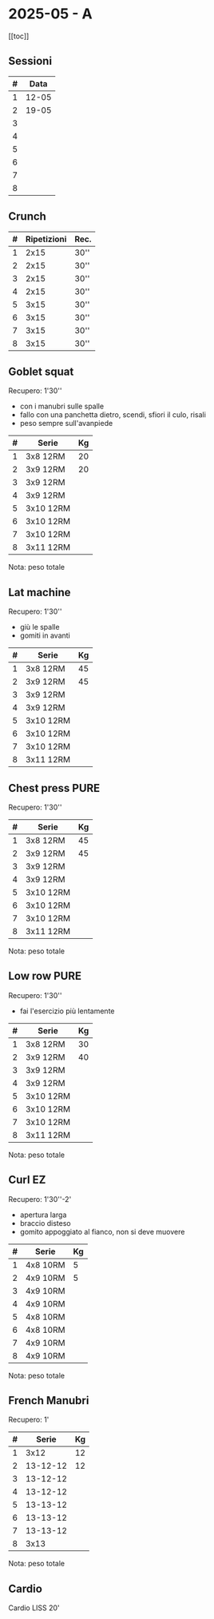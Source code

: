 # 2025-05 - A

[[toc]]

## Sessioni

| #   | Data  |
| --- | ----- |
| 1   | 12-05 |
| 2   | 19-05 |
| 3   |       |
| 4   |       |
| 5   |       |
| 6   |       |
| 7   |       |
| 8   |       |


## Crunch

| #   | Ripetizioni | Rec. |
| --- | ----------- | ---- |
| 1   | 2x15        | 30'' |
| 2   | 2x15        | 30'' |
| 3   | 2x15        | 30'' |
| 4   | 2x15        | 30'' |
| 5   | 3x15        | 30'' |
| 6   | 3x15        | 30'' |
| 7   | 3x15        | 30'' |
| 8   | 3x15        | 30'' |

## Goblet squat

Recupero: 1'30''

- con i manubri sulle spalle
- fallo con una panchetta dietro, scendi, sfiori il culo, risali
- peso sempre sull'avanpiede

| #   | Serie     | Kg  |
| --- | --------- | --- |
| 1   | 3x8 12RM  | 20  |
| 2   | 3x9 12RM  | 20  |
| 3   | 3x9 12RM  |     |
| 4   | 3x9 12RM  |     |
| 5   | 3x10 12RM |     |
| 6   | 3x10 12RM |     |
| 7   | 3x10 12RM |     |
| 8   | 3x11 12RM |     |

Nota: peso totale

## Lat machine

Recupero: 1'30''

- giù le spalle
- gomiti in avanti

| #   | Serie     | Kg  |
| --- | --------- | --- |
| 1   | 3x8 12RM  | 45  |
| 2   | 3x9 12RM  | 45  |
| 3   | 3x9 12RM  |     |
| 4   | 3x9 12RM  |     |
| 5   | 3x10 12RM |     |
| 6   | 3x10 12RM |     |
| 7   | 3x10 12RM |     |
| 8   | 3x11 12RM |     |

## Chest press PURE

Recupero: 1'30''

| #   | Serie     | Kg  |
| --- | --------- | --- |
| 1   | 3x8 12RM  | 45  |
| 2   | 3x9 12RM  | 45  |
| 3   | 3x9 12RM  |     |
| 4   | 3x9 12RM  |     |
| 5   | 3x10 12RM |     |
| 6   | 3x10 12RM |     |
| 7   | 3x10 12RM |     |
| 8   | 3x11 12RM |     |

Nota: peso totale

## Low row PURE

Recupero: 1'30''

- fai l'esercizio più lentamente

| #   | Serie     | Kg  |
| --- | --------- | --- |
| 1   | 3x8 12RM  | 30  |
| 2   | 3x9 12RM  | 40  |
| 3   | 3x9 12RM  |     |
| 4   | 3x9 12RM  |     |
| 5   | 3x10 12RM |     |
| 6   | 3x10 12RM |     |
| 7   | 3x10 12RM |     |
| 8   | 3x11 12RM |     |

Nota: peso totale

## Curl EZ

Recupero: 1'30''-2'

- apertura larga
- braccio disteso
- gomito appoggiato al fianco, non si deve muovere

| #   | Serie    | Kg  |
| --- | -------- | --- |
| 1   | 4x8 10RM | 5   |
| 2   | 4x9 10RM | 5   |
| 3   | 4x9 10RM |     |
| 4   | 4x9 10RM |     |
| 5   | 4x8 10RM |     |
| 6   | 4x8 10RM |     |
| 7   | 4x9 10RM |     |
| 8   | 4x9 10RM |     |

Nota: peso totale

## French Manubri

Recupero: 1'

| #   | Serie    | Kg  |
| --- | -------- | --- |
| 1   | 3x12     | 12  |
| 2   | 13-12-12 | 12  |
| 3   | 13-12-12 |     |
| 4   | 13-12-12 |     |
| 5   | 13-13-12 |     |
| 6   | 13-13-12 |     |
| 7   | 13-13-12 |     |
| 8   | 3x13     |     |

Nota: peso totale

## Cardio

Cardio LISS 20'
